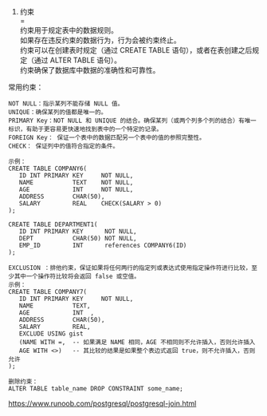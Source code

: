 1. 约束  
=  
约束用于规定表中的数据规则。  
如果存在违反约束的数据行为，行为会被约束终止。  
约束可以在创建表时规定（通过 CREATE TABLE 语句），或者在表创建之后规定（通过 ALTER TABLE 语句）。  
约束确保了数据库中数据的准确性和可靠性。  

常用约束：
```
NOT NULL：指示某列不能存储 NULL 值。  
UNIQUE：确保某列的值都是唯一的。  
PRIMARY Key：NOT NULL 和 UNIQUE 的结合。确保某列（或两个列多个列的结合）有唯一标识，有助于更容易更快速地找到表中的一个特定的记录。  
FOREIGN Key： 保证一个表中的数据匹配另一个表中的值的参照完整性。  
CHECK： 保证列中的值符合指定的条件。  

示例：
CREATE TABLE COMPANY6(
   ID INT PRIMARY KEY     NOT NULL,
   NAME           TEXT    NOT NULL,
   AGE            INT     NOT NULL,
   ADDRESS        CHAR(50),
   SALARY         REAL    CHECK(SALARY > 0)
);

CREATE TABLE DEPARTMENT1(
   ID INT PRIMARY KEY      NOT NULL,
   DEPT           CHAR(50) NOT NULL,
   EMP_ID         INT      references COMPANY6(ID)
);
 
EXCLUSION ：排他约束，保证如果将任何两行的指定列或表达式使用指定操作符进行比较，至少其中一个操作符比较将会返回 false 或空值。  
示例：
CREATE TABLE COMPANY7(
   ID INT PRIMARY KEY     NOT NULL,
   NAME           TEXT,
   AGE            INT  ,
   ADDRESS        CHAR(50),
   SALARY         REAL,
   EXCLUDE USING gist
   (NAME WITH =,  -- 如果满足 NAME 相同，AGE 不相同则不允许插入，否则允许插入
   AGE WITH <>)   -- 其比较的结果是如果整个表边式返回 true，则不允许插入，否则允许
);

删除约束：  
ALTER TABLE table_name DROP CONSTRAINT some_name;
```  



https://www.runoob.com/postgresql/postgresql-join.html













